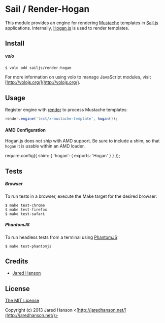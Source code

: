 # Sail / Render-Hogan

This module provides an engine for rendering [Mustache](http://mustache.github.com/)
templates in [Sail.js](https://github.com/sailjs/sail) applications.  Internally,
[Hogan.js](https://github.com/twitter/hogan.js) is used to render templates.

## Install

##### volo

    $ volo add sailjs/render-hogan

For more information on using volo to manage JavaScript modules, visit [http://volojs.org/](http://volojs.org/).

## Usage

Register engine with [render](https://github.com/sailjs/render) to process
Mustache templates:

```javascript
render.engine('text/x-mustache-template', hogan());
```

#### AMD Configuration

Hogan.js does not ship with AMD support.  Be sure to include a shim, so that
`hogan` it is usable within an AMD loader.

require.config({
  shim: {
    'hogan': {
      exports: 'Hogan'
    }
  }
});

## Tests

##### Browser

To run tests in a browser, execute the Make target for the desired browser:

    $ make test-chrome
    $ make test-firefox
    $ make test-safari

##### PhantomJS

To run headless tests from a terminal using [PhantomJS](http://phantomjs.org/):

    $ make test-phantomjs

## Credits

  - [Jared Hanson](http://github.com/jaredhanson)

## License

[The MIT License](http://opensource.org/licenses/MIT)

Copyright (c) 2013 Jared Hanson <[http://jaredhanson.net/](http://jaredhanson.net/)>
